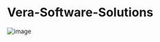 # Vera-Software-Solutions

![image](https://github.com/JaiswarShailesh/Vera-Software-Solutions/assets/119834244/b3c41624-9f71-4e4d-bffd-1964ec6176bd)

